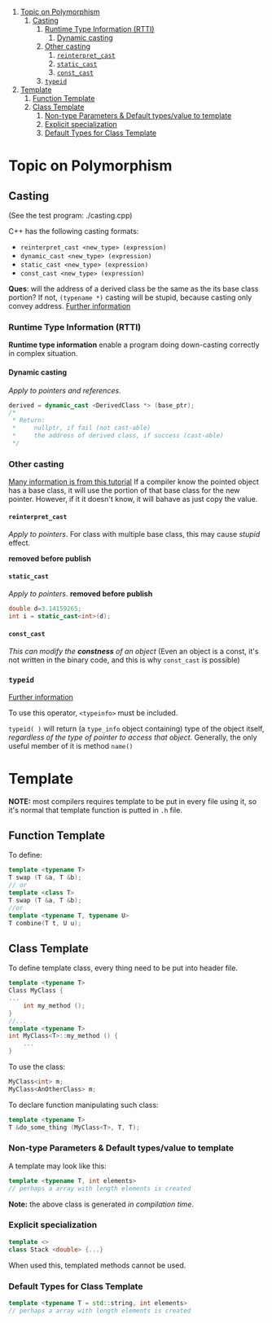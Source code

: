
<!-- vim-markdown-toc GFM -->

1. [Topic on Polymorphism](#topic-on-polymorphism)
	1. [Casting](#casting)
		1. [Runtime Type Information (RTTI)](#runtime-type-information-rtti)
			1. [Dynamic casting](#dynamic-casting)
		1. [Other casting](#other-casting)
			1. [`reinterpret_cast`](#reinterpret_cast)
			1. [`static_cast`](#static_cast)
			1. [`const_cast`](#const_cast)
		1. [`typeid`](#typeid)
1. [Template](#template)
	1. [Function Template](#function-template)
	1. [Class Template](#class-template)
		1. [Non-type Parameters & Default types/value to template](#non-type-parameters--default-typesvalue-to-template)
		1. [Explicit specialization](#explicit-specialization)
		1. [Default Types for Class Template](#default-types-for-class-template)

<!-- vim-markdown-toc -->

# Topic on Polymorphism

## Casting
(See the test program: ./casting.cpp) 

C++ has the following casting formats:
- `reinterpret_cast <new_type> (expression)`
- `dynamic_cast <new_type> (expression)`
- `static_cast <new_type> (expression)`
- `const_cast <new_type> (expression)`

**Ques**: will the address of a derived class be the same as the its base class
portion? If not, `(typename *)` casting will be stupid, because casting only convey address. 
[Further information](http://people.scs.carleton.ca/~dehne/projects/cpp-doc/tutorial/tut5-4.html)

### Runtime Type Information (RTTI)

**Runtime type information** enable a program doing down-casting correctly in
complex situation.

#### Dynamic casting
_Apply to pointers and references_.

```c++
derived = dynamic_cast <DerivedClass *> (base_ptr);
/*
 * Return:
 *     nullptr, if fail (not cast-able)
 *     the address of derived class, if success (cast-able)
 */
```

### Other casting
[Many information is from this tutorial](http://people.scs.carleton.ca/~dehne/projects/cpp-doc/tutorial/tut5-4.html)
If a compiler know the pointed object has a base class, it will use the 
portion of that base class for the new pointer. However, if it it doesn't 
know, it will bahave as just copy the value.

#### `reinterpret_cast`

_Apply to pointers_.
For class with multiple base class, this may cause *stupid* effect. 

__removed before publish__

#### `static_cast`

_Apply to pointers_.
__removed before publish__

```c++
double d=3.14159265;
int i = static_cast<int>(d);
```

#### `const_cast`

_This can modify the **constness** of an object_
(Even an object is a const, it's not written in the binary code, and this 
is why `const_cast` is possible)


### `typeid`

[Further information](http://en.cppreference.com/w/cpp/language/typeid)

To use this operator, `<typeinfo>` must be included.

`typeid( )` will return (a `type_info` object containing) type of the object
itself, *regardless of the type of pointer to access that object*. 
Generally, the only useful member of it is method `name()`


# Template

**NOTE:** most compilers requires template to be put in every file using it,
so it's normal that template function is putted in `.h` file.

## Function Template

To define:

```c++
template <typename T>
T swap (T &a, T &b);
// or
template <class T>
T swap (T &a, T &b);
//or
template <typename T, typename U>
T combine(T t, U u);
```

## Class Template

To define template class, every thing need to be put into header file.

```c++
template <typename T>
Class MyClass {
...
	int my_method ();
}
//...
template <typename T>
int MyClass<T>::my_method () {
	...
}
```

To use the class:

```c++
MyClass<int> m;
MyClass<AnOtherClass> m;
```

To declare function manipulating such class:
```c++
template <typename T>
T &do_some_thing (MyClass<T>, T, T);
```

### Non-type Parameters & Default types/value to template

A template may look like this:

```c++
template <typename T, int elements>
// perhaps a array with length elements is created
```

__Note:__ the above class is generated *in compilation time*.

### Explicit specialization

```c++
template <>
class Stack <double> {...}
```

When used this, templated methods cannot be used.

### Default Types for Class Template

```c++
template <typename T = std::string, int elements>
// perhaps a array with length elements is created
```

